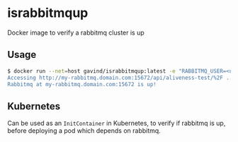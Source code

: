 # israbbitmqup
Docker image to verify a rabbitmq cluster is up

Usage
-----
```bash
$ docker run --net=host gavind/israbbitmqup:latest -e "RABBITMQ_USER=<user>" -e "RABBITMQ_PASSWORD=<password>" -e "RABBITMQ_HOSTNAME=my-rabbitmq.domain.com" -e "RABBITMQ_PORT=15672
Accessing http://my-rabbitmq.domain.com:15672/api/aliveness-test/%2F ... response code 200
Rabbitmq at my-rabbitmq.domain.com:15672 is up!
```

Kubernetes
----------
Can be used as an `InitContainer` in Kubernetes, to verify if rabbitmq is up, before deploying a pod which depends on rabbitmq.
